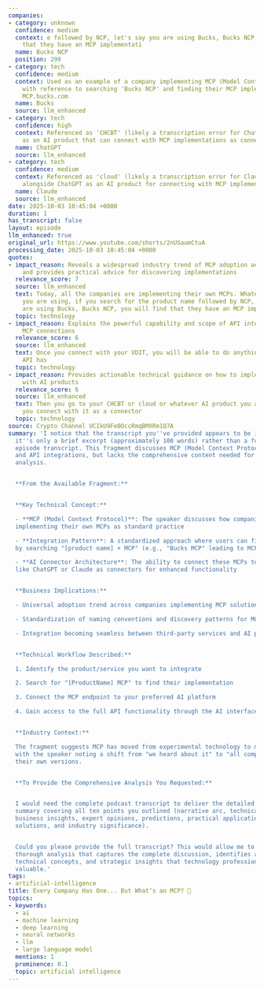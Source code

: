```yaml
---
companies:
- category: unknown
  confidence: medium
  context: e followed by NCP, let's say you are using Bucks, Bucks NCP, you will find
    that they have an MCP implementati
  name: Bucks NCP
  position: 299
- category: tech
  confidence: medium
  context: Used as an example of a company implementing MCP (Model Context Protocol),
    with reference to searching 'Bucks NCP' and finding their MCP implementation at
    MCP.bucks.com
  name: Bucks
  source: llm_enhanced
- category: tech
  confidence: high
  context: Referenced as 'CHCBT' (likely a transcription error for ChatGPT), mentioned
    as an AI product that can connect with MCP implementations as connectors
  name: ChatGPT
  source: llm_enhanced
- category: tech
  confidence: medium
  context: Referenced as 'cloud' (likely a transcription error for Claude), mentioned
    alongside ChatGPT as an AI product for connecting with MCP implementations
  name: Claude
  source: llm_enhanced
date: 2025-10-03 10:45:04 +0000
duration: 1
has_transcript: false
layout: episode
llm_enhanced: true
original_url: https://www.youtube.com/shorts/2nUSaumCtuA
processing_date: 2025-10-03 10:45:04 +0000
quotes:
- impact_reason: Reveals a widespread industry trend of MCP adoption across companies
    and provides practical advice for discovering implementations
  relevance_score: 7
  source: llm_enhanced
  text: Today, all the companies are implementing their own MCPs. Whatever product
    you are using, if you search for the product name followed by NCP, let's say you
    are using Bucks, Bucks NCP, you will find that they have an MCP implementation
  topic: technology
- impact_reason: Explains the powerful capability and scope of API integration through
    MCP connections
  relevance_score: 6
  source: llm_enhanced
  text: Once you connect with your VDIT, you will be able to do anything that their
    API has
  topic: technology
- impact_reason: Provides actionable technical guidance on how to implement MCP connections
    with AI products
  relevance_score: 6
  source: llm_enhanced
  text: Then you go to your CHCBT or cloud or whatever AI product you are using, and
    you connect with it as a connector
  topic: technology
source: Crypto Channel UCIkU9Fe0OccRmqBMXRm1Q7A
summary: 'I notice that the transcript you''ve provided appears to be incomplete -
  it''s only a brief excerpt (approximately 100 words) rather than a full podcast
  episode transcript. This fragment discusses MCP (Model Context Protocol) implementations
  and API integrations, but lacks the comprehensive content needed for a detailed
  analysis.


  **From the Available Fragment:**


  **Key Technical Concept:**

  - **MCP (Model Context Protocol)**: The speaker discusses how companies are widely
  implementing their own MCPs as standard practice

  - **Integration Pattern**: A standardized approach where users can find MCP implementations
  by searching "[product name] + MCP" (e.g., "Bucks MCP" leading to MCP.bucks.com)

  - **AI Connector Architecture**: The ability to connect these MCPs to AI platforms
  like ChatGPT or Claude as connectors for enhanced functionality


  **Business Implications:**

  - Universal adoption trend across companies implementing MCP solutions

  - Standardization of naming conventions and discovery patterns for MCP endpoints

  - Integration becoming seamless between third-party services and AI platforms


  **Technical Workflow Described:**

  1. Identify the product/service you want to integrate

  2. Search for "[ProductName] MCP" to find their implementation

  3. Connect the MCP endpoint to your preferred AI platform

  4. Gain access to the full API functionality through the AI interface


  **Industry Context:**

  The fragment suggests MCP has moved from experimental technology to mainstream adoption,
  with the speaker noting a shift from "we heard about it" to "all companies are implementing"
  their own versions.


  **To Provide the Comprehensive Analysis You Requested:**


  I would need the complete podcast transcript to deliver the detailed 400-600 word
  summary covering all ten points you outlined (narrative arc, technical frameworks,
  business insights, expert opinions, predictions, practical applications, challenges,
  solutions, and industry significance).


  Could you please provide the full transcript? This would allow me to create the
  thorough analysis that captures the complete discussion, identifies all key themes,
  technical concepts, and strategic insights that technology professionals would find
  valuable.'
tags:
- artificial-intelligence
title: Every Company Has One... But What’s an MCP? 🤯
topics:
- keywords:
  - ai
  - machine learning
  - deep learning
  - neural networks
  - llm
  - large language model
  mentions: 1
  prominence: 0.1
  topic: artificial intelligence
---
```


<!-- Episode automatically generated from analysis data -->
<!-- Processing completed: 2025-10-03 10:45:04 UTC -->
